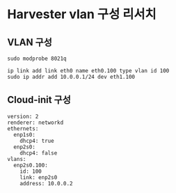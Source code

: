 # Harvester vlan 구성 리서치

## VLAN 구성 
```
sudo modprobe 8021q

ip link add link eth0 name eth0.100 type vlan id 100
sudo ip addr add 10.0.0.1/24 dev eth1.100
```

## Cloud-init 구성
```
version: 2
renderer: networkd
ethernets:
  enp1s0:
    dhcp4: true
  enp2s0:
    dhcp4: false
vlans:
  enp2s0.100:
    id: 100
    link: enp2s0
	address: 10.0.0.2
```
